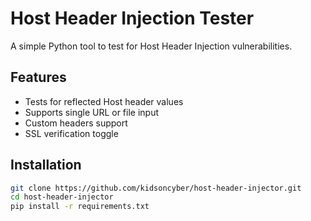 # Host Header Injection Tester

A simple Python tool to test for Host Header Injection vulnerabilities.

## Features

- Tests for reflected Host header values
- Supports single URL or file input
- Custom headers support
- SSL verification toggle

## Installation

```bash
git clone https://github.com/kidsoncyber/host-header-injector.git
cd host-header-injector
pip install -r requirements.txt
